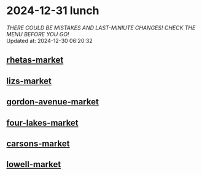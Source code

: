 # 2024-12-31 lunch  
*THERE COULD BE MISTAKES AND LAST-MINIUTE CHANGES! CHECK THE MENU BEFORE YOU GO!*  
Updated at: 2024-12-30 06:20:32  
## [rhetas-market](https://wisc-housingdining.nutrislice.com/menu/rhetas-market/lunch/2024-12-31)  
## [lizs-market](https://wisc-housingdining.nutrislice.com/menu/lizs-market/lunch/2024-12-31)  
## [gordon-avenue-market](https://wisc-housingdining.nutrislice.com/menu/gordon-avenue-market/lunch/2024-12-31)  
## [four-lakes-market](https://wisc-housingdining.nutrislice.com/menu/four-lakes-market/lunch/2024-12-31)  
## [carsons-market](https://wisc-housingdining.nutrislice.com/menu/carsons-market/lunch/2024-12-31)  
## [lowell-market](https://wisc-housingdining.nutrislice.com/menu/lowell-market/lunch/2024-12-31)  
  
